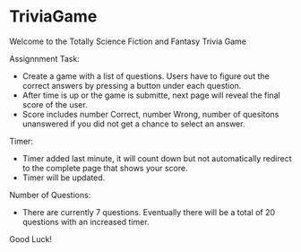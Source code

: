 # TriviaGame

Welcome to the Totally Science Fiction and Fantasy Trivia Game

Assignnment Task:
- Create a game with a list of questions. Users have to figure out the correct answers by pressing a button under each question.
- After time is up or the game is submitte, next page will reveal the final score of the user.
- Score includes number Correct, number Wrong, number of quesitons unanswered if you did not get a chance to select an answer.

Timer:
- Timer added last minute, it will count down but not automatically redirect to the complete page that shows your score.
- Timer will be updated.

Number of Questions:
- There are currently 7 questions. Eventually there will be a total of 20 questions with an increased timer.


Good Luck!

